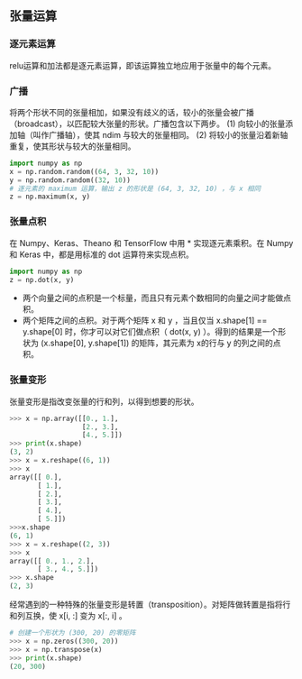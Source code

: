 ## 张量运算
### 逐元素运算
relu运算和加法都是逐元素运算，即该运算独立地应用于张量中的每个元素。

### 广播
将两个形状不同的张量相加，如果没有歧义的话，较小的张量会被广播（broadcast），以匹配较大张量的形状。广播包含以下两步。
(1) 向较小的张量添加轴（叫作广播轴），使其 ndim 与较大的张量相同。
(2) 将较小的张量沿着新轴重复，使其形状与较大的张量相同。
``` python
import numpy as np
x = np.random.random((64, 3, 32, 10))
y = np.random.random((32, 10))
# 逐元素的 maximum 运算，输出 z 的形状是 (64, 3, 32, 10) ，与 x 相同
z = np.maximum(x, y)
```
### 张量点积
在 Numpy、Keras、Theano 和 TensorFlow 中用 * 实现逐元素乘积。在 Numpy 和 Keras 中，都是用标准的 dot 运算符来实现点积。
``` python
import numpy as np
z = np.dot(x, y)
```
* 两个向量之间的点积是一个标量，而且只有元素个数相同的向量之间才能做点积。
* 两个矩阵之间的点积。对于两个矩阵 x 和 y ，当且仅当 x.shape[1] == y.shape[0] 时，你才可以对它们做点积（ dot(x, y) ）。得到的结果是一个形状为 (x.shape[0], y.shape[1]) 的矩阵，其元素为 x的行与 y 的列之间的点积。

### 张量变形
张量变形是指改变张量的行和列，以得到想要的形状。
``` python
>>> x = np.array([[0., 1.],
                  [2., 3.],
                  [4., 5.]])
>>> print(x.shape)
(3, 2)
>>> x = x.reshape((6, 1))
>>> x
array([[ 0.],
       [ 1.],
       [ 2.],
       [ 3.],
       [ 4.],
       [ 5.]])
>>>x.shape
(6, 1)
>>> x = x.reshape((2, 3))
>>> x
array([[ 0., 1., 2.],
       [ 3., 4., 5.]])
>>> x.shape
(2, 3)
```
经常遇到的一种特殊的张量变形是转置（transposition）。对矩阵做转置是指将行和列互换，使 x[i, :] 变为 x[:, i] 。
``` python
# 创建一个形状为 (300, 20) 的零矩阵
>>> x = np.zeros((300, 20))
>>> x = np.transpose(x)
>>> print(x.shape)
(20, 300)
```
